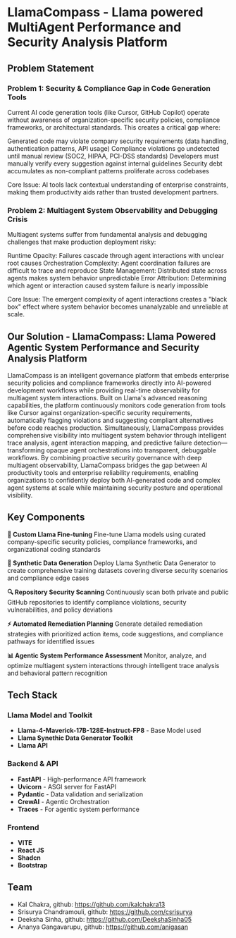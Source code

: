 # LlamaCompass - Llama powered MultiAgent Performance and Security Analysis Platform

## Problem Statement
### Problem 1: Security & Compliance Gap in Code Generation Tools
Current AI code generation tools (like Cursor, GitHub Copilot) operate without awareness of organization-specific security policies, compliance frameworks, or architectural standards. This creates a critical gap where:

Generated code may violate company security requirements (data handling, authentication patterns, API usage)
Compliance violations go undetected until manual review (SOC2, HIPAA, PCI-DSS standards)
Developers must manually verify every suggestion against internal guidelines
Security debt accumulates as non-compliant patterns proliferate across codebases

Core Issue: AI tools lack contextual understanding of enterprise constraints, making them productivity aids rather than trusted development partners.

### Problem 2: Multiagent System Observability and Debugging Crisis
Multiagent systems suffer from fundamental analysis and debugging challenges that make production deployment risky:

Runtime Opacity: Failures cascade through agent interactions with unclear root causes
Orchestration Complexity: Agent coordination failures are difficult to trace and reproduce
State Management: Distributed state across agents makes system behavior unpredictable
Error Attribution: Determining which agent or interaction caused system failure is nearly impossible

Core Issue: The emergent complexity of agent interactions creates a "black box" effect where system behavior becomes unanalyzable and unreliable at scale.

## Our Solution - LlamaCompass: Llama Powered Agentic System Performance and Security Analysis Platform
LlamaCompass is an intelligent governance platform that embeds enterprise security policies and compliance frameworks directly into AI-powered development workflows while providing real-time observability for multiagent system interactions. Built on Llama's advanced reasoning capabilities, the platform continuously monitors code generation from tools like Cursor against organization-specific security requirements, automatically flagging violations and suggesting compliant alternatives before code reaches production. Simultaneously, LlamaCompass provides comprehensive visibility into multiagent system behavior through intelligent trace analysis, agent interaction mapping, and predictive failure detection—transforming opaque agent orchestrations into transparent, debuggable workflows. By combining proactive security governance with deep multiagent observability, LlamaCompass bridges the gap between AI productivity tools and enterprise reliability requirements, enabling organizations to confidently deploy both AI-generated code and complex agent systems at scale while maintaining security posture and operational visibility.

## Key Components

 **🔧 Custom Llama Fine-tuning**
Fine-tune Llama models using curated company-specific security policies, compliance frameworks, and organizational coding standards

**🔄 Synthetic Data Generation**
Deploy Llama Synthetic Data Generator to create comprehensive training datasets covering diverse security scenarios and compliance edge cases

**🔍 Repository Security Scanning**
Continuously scan both private and public GitHub repositories to identify compliance violations, security vulnerabilities, and policy deviations

**⚡ Automated Remediation Planning**
Generate detailed remediation strategies with prioritized action items, code suggestions, and compliance pathways for identified issues

**📊 Agentic System Performance Assessment**
Monitor, analyze, and optimize multiagent system interactions through intelligent trace analysis and behavioral pattern recognition

## Tech Stack

### Llama Model and Toolkit
- **Llama-4-Maverick-17B-128E-Instruct-FP8** - Base Model used
- **Llama Synethic Data Generator Toolkit**
- **Llama API**


### Backend & API

- **FastAPI** - High-performance API framework
- **Uvicorn** - ASGI server for FastAPI
- **Pydantic** - Data validation and serialization
- **CrewAI** - Agentic Orchestration
- **Traces** - For agentic system performance

### Frontend

- **VITE**
- **React JS**
- **Shadcn**
- **Bootstrap**

## Team
- Kal Chakra, github: https://github.com/kalchakra13
- Srisurya Chandramouli, github: https://github.com/csrisurya
- Deeksha Sinha, github: https://github.com/DeekshaSinha05
- Ananya Gangavarupu, github: https://github.com/anigasan

